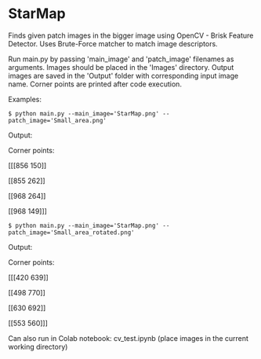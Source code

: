 # StarMap
 
Finds given patch images in the bigger image using OpenCV - Brisk Feature Detector. Uses Brute-Force matcher to match image descriptors. 
 
Run main.py by passing 'main_image' and 'patch_image' filenames as arguments. Images should be placed in the 'Images' directory. Output images are saved in the 'Output' folder with corresponding input image name. Corner points are printed after code execution. 

Examples:

    $ python main.py --main_image='StarMap.png' --patch_image='Small_area.png'
   
Output:

Corner points:

 [[[856 150]]

 [[855 262]]

 [[968 264]]

 [[968 149]]]
 

    $ python main.py --main_image='StarMap.png' --patch_image='Small_area_rotated.png'

Output:

Corner points:

 [[[420 639]]

 [[498 770]]

 [[630 692]]

 [[553 560]]]


Can also run in Colab notebook: cv_test.ipynb (place images in the current working directory) 
